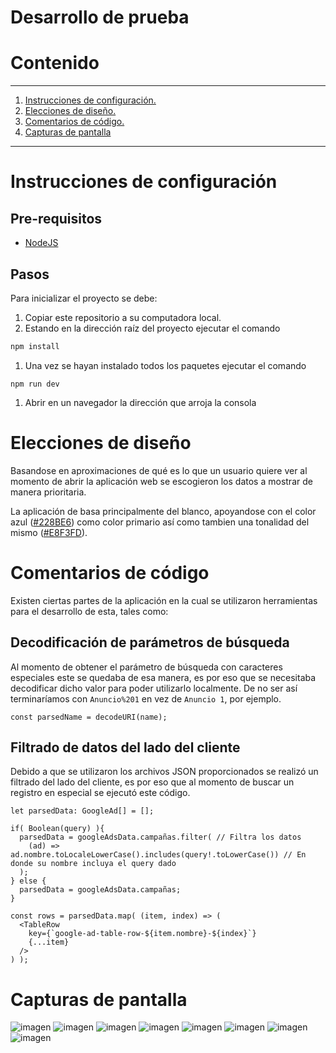 # Desarrollo de prueba

# Contenido
- - -
1. [Instrucciones de configuración.](#instrucciones-de-configuración)
1. [Elecciones de diseño.](#elecciones-de-diseño)
1. [Comentarios de código.](#comentarios-de-código)
1. [Capturas de pantalla](#capturas-de-pantalla)
- - -

# Instrucciones de configuración

## Pre-requisitos
- [NodeJS](https://nodejs.org/en)


## Pasos
Para inicializar el proyecto se debe:
1. Copiar este repositorio a su computadora local.
1. Estando en la dirección raíz del proyecto ejecutar el comando
```bash
npm install
```
1. Una vez se hayan instalado todos los paquetes ejecutar el comando
```
npm run dev
```
1. Abrir en un navegador la dirección que arroja la consola


# Elecciones de diseño
Basandose en aproximaciones de qué es lo que un usuario quiere ver al momento de abrir la aplicación web se escogieron los datos a mostrar de manera prioritaria.

La aplicación de basa principalmente del blanco, apoyandose con el color azul ([#228BE6](https://g.co/kgs/cx9M5Dp)) como color primario así como tambien una tonalidad del mismo ([#E8F3FD](https://g.co/kgs/KNPmGbz)).


# Comentarios de código
Existen ciertas partes de la aplicación en la cual se utilizaron herramientas para el desarrollo de esta, tales como:

## Decodificación de parámetros de búsqueda
Al momento de obtener el parámetro de búsqueda con caracteres especiales este se quedaba de esa manera, es por eso que se necesitaba decodificar dicho valor para poder utilizarlo localmente.
De no ser así terminaríamos con `Anuncio%201` en vez de `Anuncio 1`, por ejemplo.
```
const parsedName = decodeURI(name);
```

## Filtrado de datos del lado del cliente
Debido a que se utilizaron los archivos JSON proporcionados se realizó un filtrado del lado del cliente, es por eso que al momento de buscar un registro en especial se ejecutó este código.
```tsx
let parsedData: GoogleAd[] = [];

if( Boolean(query) ){
  parsedData = googleAdsData.campañas.filter( // Filtra los datos
    (ad) => ad.nombre.toLocaleLowerCase().includes(query!.toLowerCase()) // En donde su nombre incluya el query dado
  );
} else {
  parsedData = googleAdsData.campañas;
}

const rows = parsedData.map( (item, index) => (
  <TableRow
    key={`google-ad-table-row-${item.nombre}-${index}`}
    {...item}
  />
) );
```



# Capturas de pantalla
![imagen](https://github.com/user-attachments/assets/83f205f4-541d-472c-a64a-98b31f60ad65)
![imagen](https://github.com/user-attachments/assets/ea013ab4-12e9-4dd1-87a7-fe0df0ab308d)
![imagen](https://github.com/user-attachments/assets/bbbdf38d-8d61-497e-b97c-d77fe5efc479)
![imagen](https://github.com/user-attachments/assets/3b07fa42-f8c6-4b67-800b-c8a8cabe541d)
![imagen](https://github.com/user-attachments/assets/bdcb4ffe-31c3-4e90-b6e3-9cee300a05c0)
![imagen](https://github.com/user-attachments/assets/eca19972-5bec-46fa-8fd5-20dfac80d644)
![imagen](https://github.com/user-attachments/assets/f3529f60-57c6-4d98-a24f-906a9e773dff)
![imagen](https://github.com/user-attachments/assets/3511f00e-c600-458e-8ca1-bbec258d2911)
